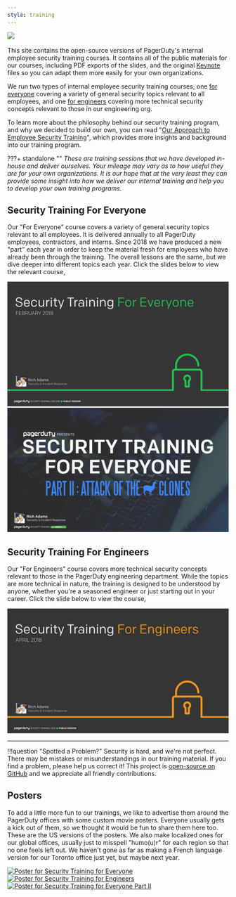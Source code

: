 ```yaml
---
style: training
---
```


![](/assets/img/security-training-icon.svg)

This site contains the open-source versions of PagerDuty's internal employee security training courses. It contains all of the public materials for our courses, including PDF exports of the slides, and the original [Keynote](https://www.apple.com/keynote/) files so you can adapt them more easily for your own organizations.

We run two types of internal employee security training courses; one [for everyone](#security-training-for-everyone) covering a variety of general security topics relevant to all employees, and one [for engineers](#security-training-for-engineers) covering more technical security concepts relevant to those in our engineering org.

To learn more about the philosophy behind our security training program, and why we decided to build our own, you can read "[Our Approach to Employee Security Training](https://www.pagerduty.com/blog/security-training-at-pagerduty)", which provides more insights and background into our training program.

???+ standalone ""
    _These are training sessions that we have developed in-house and deliver ourselves. Your mileage may vary as to how useful they are for your own organizations. It is our hope that at the very least they can provide some insight into how we deliver our internal training and help you to develop your own training programs._

## Security Training For Everyone

Our "For Everyone" course covers a variety of general security topics relevant to all employees. It is delivered annually to all PagerDuty employees, contractors, and interns. Since 2018 we have produced a new "part" each year in order to keep the material fresh for employees who have already been through the training. The overall lessons are the same, but we dive deeper into different topics each year. Click the slides below to view the relevant course,

[![Security Training For Everyone](./slides/for_everyone/for_everyone.001.jpeg)](/for_everyone)
[![Security Training For Everyone (Part II)](./slides/for_everyone_part_ii/for_everyone_part_ii.001.jpeg)](/for_everyone_part_ii)

## Security Training For Engineers

Our "For Engineers" course covers more technical security concepts relevant to those in the PagerDuty engineering department. While the topics are more technical in nature, the training is designed to be understood by anyone, whether you're a seasoned engineer or just starting out in your career. Click the slide below to view the course,

[![Security Training For Engineers](./slides/for_engineers/for_engineers.001.jpeg)](/for_engineers)

---

!!!question "Spotted a Problem?"
    Security is hard, and we're not perfect. There may be mistakes or misunderstandings in our training material. If you find a problem, please help us correct it! This project is [open-source on GitHub](https://github.com/pagerduty/security-training) and we appreciate all friendly contributions.

## Posters

To add a little more fun to our trainings, we like to advertise them around the PagerDuty offices with some custom movie posters. Everyone usually gets a kick out of them, so we thought it would be fun to share them here too. These are the US versions of the posters. We also make localized ones for our global offices, usually just to misspell "humo(u)r" for each region so that no one feels left out. We haven't gone as far as making a French language version for our Toronto office just yet, but maybe next year.

[![Poster for Security Training for Everyone](/assets/posters/2018_for_everyone_poster.png)](/assets/posters/2018_for_everyone_poster.png)
[![Poster for Security Training for Engineers](/assets/posters/2018_for_engineers_poster.png)](/assets/posters/2018_for_engineers_poster.png)
[![Poster for Security Training for Everyone Part II](/assets/posters/2019_for_everyone_part_ii_poster.png)](/assets/posters/2019_for_everyone_part_ii_poster.png)
